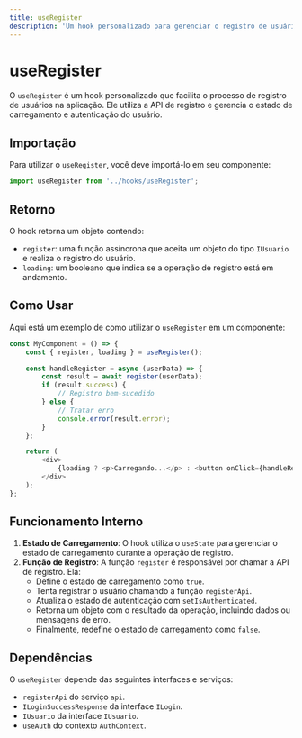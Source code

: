 ```yaml
---
title: useRegister
description: 'Um hook personalizado para gerenciar o registro de usuários na aplicação.'
---
```


# useRegister

O `useRegister` é um hook personalizado que facilita o processo de registro de usuários na aplicação. Ele utiliza a API de registro e gerencia o estado de carregamento e autenticação do usuário.

## Importação

Para utilizar o `useRegister`, você deve importá-lo em seu componente:

```javascript
import useRegister from '../hooks/useRegister';
```

## Retorno

O hook retorna um objeto contendo:

- `register`: uma função assíncrona que aceita um objeto do tipo `IUsuario` e realiza o registro do usuário.
- `loading`: um booleano que indica se a operação de registro está em andamento.

## Como Usar

Aqui está um exemplo de como utilizar o `useRegister` em um componente:

```javascript
const MyComponent = () => {
    const { register, loading } = useRegister();

    const handleRegister = async (userData) => {
        const result = await register(userData);
        if (result.success) {
            // Registro bem-sucedido
        } else {
            // Tratar erro
            console.error(result.error);
        }
    };

    return (
        <div>
            {loading ? <p>Carregando...</p> : <button onClick={handleRegister}>Registrar</button>}
        </div>
    );
};
```

## Funcionamento Interno

1. **Estado de Carregamento**: O hook utiliza o `useState` para gerenciar o estado de carregamento durante a operação de registro.
2. **Função de Registro**: A função `register` é responsável por chamar a API de registro. Ela:
   - Define o estado de carregamento como `true`.
   - Tenta registrar o usuário chamando a função `registerApi`.
   - Atualiza o estado de autenticação com `setIsAuthenticated`.
   - Retorna um objeto com o resultado da operação, incluindo dados ou mensagens de erro.
   - Finalmente, redefine o estado de carregamento como `false`.

## Dependências

O `useRegister` depende das seguintes interfaces e serviços:

- `registerApi` do serviço `api`.
- `ILoginSuccessResponse` da interface `ILogin`.
- `IUsuario` da interface `IUsuario`.
- `useAuth` do contexto `AuthContext`.